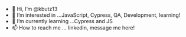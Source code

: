 - 👋 Hi, I’m @kbutz13
- 👀 I’m interested in ...JavaScript, Cypress, QA, Development, learning!
- 🌱 I’m currently learning ...Cypress and JS
- 📫 How to reach me ... linkedin, message me here! 

<!---
kbutz13/kbutz13 is a ✨ special ✨ repository because its `README.md` (this file) appears on your GitHub profile.
You can click the Preview link to take a look at your changes.
--->
